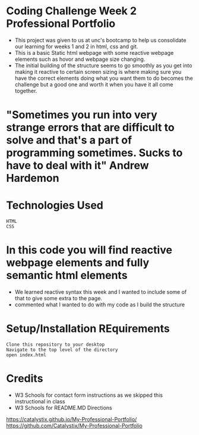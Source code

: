# Coding Challenge Week 2 Professional Portfolio
<!-- edit this form to match a readme related to this project -->

* This project was given to us at unc's bootcamp to help us consolidate our learning for weeks 1 and 2 in html, css and git. 
* This is a basic Static html webpage with some reactive webpage elements such as hovor and webpage size changing.
* The initial building of the structure seems to go smoothly as you get into making it reactive to certain screen sizing is where making sure you have the correct elements doing what you want them to do becomes the challenge but a good one and worth it when you have it all come together. 

# "Sometimes you run into very strange errors that are difficult to solve and that's a part of programming sometimes. Sucks to have to deal with it" Andrew Hardemon


# Technologies Used
    HTML
    CSS

# In this code you will find reactive webpage elements and fully semantic html elements
 * We learned reactive syntax this week and I wanted to include some of that to give some extra to the page.
 * commented what I wanted to do with my code as I build the structure 

# Setup/Installation REquirements
    Clone this repository to your desktop
    Navigate to the top level of the directory
    open index.html

# Credits
 * W3 Schools for contact form instructions as we skipped this instructional in class
 * W3 Schools for README.MD Directions

 https://catalystix.github.io/My-Professional-Portfolio/
 https://github.com/Catalystix/My-Professional-Portfolio

